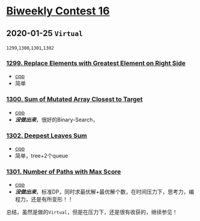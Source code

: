 # [Biweekly Contest 16](https://leetcode.com/contest/biweekly-contest-16/)

## 2020-01-25 `Virtual`

`1299`,`1300`,`1301`,`1302`

### [1299. Replace Elements with Greatest Element on Right Side](https://leetcode.com/contest/biweekly-contest-16/problems/replace-elements-with-greatest-element-on-right-side/)

- [cpp](https://github.com/xfmeng17/leetcode/blob/master/cpp/1299.cpp)
- 简单

### [1300. Sum of Mutated Array Closest to Target](https://leetcode.com/contest/biweekly-contest-16/problems/sum-of-mutated-array-closest-to-target/)

- [cpp](https://github.com/xfmeng17/leetcode/blob/master/cpp/1300.cpp)
- ***没做出来***，很好的Binary-Search，

### [1302. Deepest Leaves Sum](https://leetcode.com/contest/biweekly-contest-16/problems/deepest-leaves-sum/)

- [cpp](https://github.com/xfmeng17/leetcode/blob/master/cpp/1302.cpp)
- 简单，tree+2个queue

### [1301. Number of Paths with Max Score](https://leetcode.com/contest/biweekly-contest-16/problems/number-of-paths-with-max-score/)

- [cpp](https://github.com/xfmeng17/leetcode/blob/master/cpp/1301.cpp)
- ***没做出来***，标准DP，同时求最优解+最优解个数，在时间压力下，思考力，编程力，还是有所变形！！

总结，虽然是做的`Virtual`，但是在压力下，还是很有收获的，继续参见！